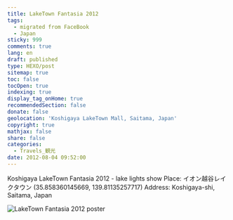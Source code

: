 ```yaml
---
title: LakeTown Fantasia 2012
tags:
  - migrated from FaceBook
  - Japan
sticky: 999
comments: true
lang: en
draft: published
type: HEXO/post
sitemap: true
toc: false
tocOpen: true
indexing: true
display_tag_onHome: true
recommendedSection: false
donate: false
geolocation: 'Koshigaya LakeTown Mall, Saitama, Japan'
copyright: true
mathjax: false
share: false
categories:
  - Travels_観光
date: 2012-08-04 09:52:00
---
```

 Koshigaya LakeTown Fantasia 2012 - lake lights show
 Place: イオン越谷レイクタウン (35.858360145669, 139.81135257717)
 Address: Koshigaya-shi, Saitama, Japan

 ![LakeTown Fantasia 2012 poster](558442_341832802569261_1366219852_n_341832802569261.jpg)